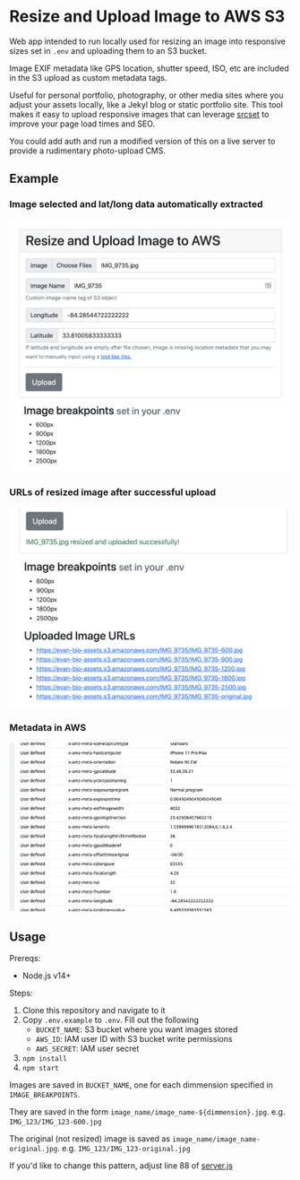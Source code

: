 # Resize and Upload Image to AWS S3

Web app intended to run locally used for resizing an image into responsive sizes set in `.env` and uploading them to an S3 bucket. 

Image EXIF metadata like GPS location, shutter speed, ISO, etc are included in the S3 upload as custom metadata tags.

Useful for personal portfolio, photography, or other media sites where you adjust your assets locally, like a Jekyl blog or static portfolio site. This tool makes it easy to upload responsive images that can leverage [srcset](https://developer.mozilla.org/en-US/docs/Learn/HTML/Multimedia_and_embedding/Responsive_images#resolution_switching_different_sizes) to improve your page load times and SEO.

You could add auth and run a modified version of this on a live server to provide a rudimentary photo-upload CMS.

## Example

### Image selected and lat/long data automatically extracted
![Before Upload demo](./docs/demo_1.png)

### URLs of resized image after successful upload
![After Upload demo](./docs/demo_2.png)

### Metadata in AWS
![AWS Metadata](./docs/demo_3.png)

## Usage

Prereqs:
- Node.js v14+

Steps:

1. Clone this repository and navigate to it
1. Copy `.env.example` to `.env`. Fill out the following
    - `BUCKET_NAME`: S3 bucket where you want images stored
    - `AWS_ID`: IAM user ID with S3 bucket write permissions
    - `AWS_SECRET`: IAM user secret
1. `npm install`
1. `npm start`

Images are saved in `BUCKET_NAME`, one for each dimmension specified in `IMAGE_BREAKPOINTS`.

They are saved in the form `image_name/image_name-${dimmension}.jpg`. e.g. `IMG_123/IMG_123-600.jpg`

The original (not resized) image is saved as `image_name/image_name-original.jpg`. e.g. `IMG_123/IMG_123-original.jpg`

If you'd like to change this pattern, adjust line 88 of [server.js](https://github.com/Ebonsignori/image-resize-upload-aws/blob/main/server.js#L88)
